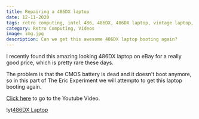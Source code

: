 ```yaml
---
title: Repairing a 486DX laptop
date: 12-11-2020
tags: retro computing, intel 486, 486DX, 486DX laptop, vintage laptop, old laptop, retro laptop, windows 3.1, windows 3.x, windows 95, MS-DOS, DOS gaming
category: Retro Computing, Videos
image: img.jpg
description: Can we get this awesome 486DX laptop booting again?
---
```


I recently found this amazing looking 486DX laptop on eBay for a really good price, which is pretty rare these days.

The problem is that the CMOS battery is dead and it doesn't boot anymore, so in this part of The Eric Experiment we will attempto to get this laptop booting again.

[Click here](https://www.youtube.com/watch?v=1CQPOzAXQyg) to go to the Youtube Video.

!yt[486DX Laptop](https://www.youtube.com/watch?v=1CQPOzAXQyg)
